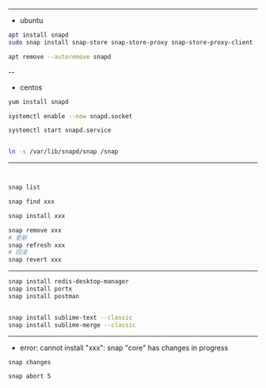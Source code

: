 


---
- ubuntu
```sh
apt install snapd
sudo snap install snap-store snap-store-proxy snap-store-proxy-client

apt remove --autoremove snapd
```
--

- centos
```sh
yum install snapd

systemctl enable --now snapd.socket

systemctl start snapd.service


ln -s /var/lib/snapd/snap /snap

```

---

```sh


snap list

snap find xxx

snap install xxx

snap remove xxx
# 更新
snap refresh xxx
# 回滚
snap revert xxx
```

---


```sh
snap install redis-desktop-manager
snap install portx
snap install postman


snap install sublime-text --classic
snap install sublime-merge --classic
```

---

- error: cannot install "xxx": snap "core" has changes in progress

```sh
snap changes

snap abort 5
```